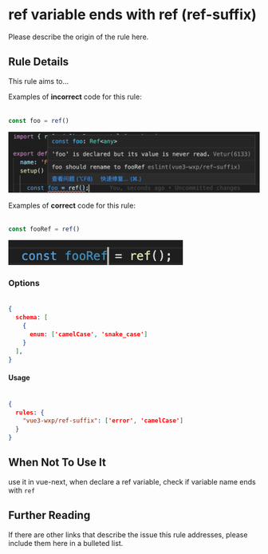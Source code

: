 # ref variable ends with ref (ref-suffix)

Please describe the origin of the rule here.


## Rule Details

This rule aims to...

Examples of **incorrect** code for this rule:

```js

const foo = ref()

```
![incorrect screenshot](https://github.com/wxpwxpwxp/vue3-eslint-plugin-wxp/blob/master/docs/screenshot/ref-suffix-error.png?raw=true)

Examples of **correct** code for this rule:

```js

const fooRef = ref()

```
![correct screenshot](https://github.com/wxpwxpwxp/vue3-eslint-plugin-wxp/blob/master/docs/screenshot/ref-suffix-success.png?raw=true)

### Options
```json

{
  schema: [
    {
      enum: ['camelCase', 'snake_case']
    }
  ],
}

```
#### Usage

```json

{
  rules: {
    "vue3-wxp/ref-suffix": ['error', 'camelCase']
  }
}

```

## When Not To Use It

use it in vue-next, when declare a ref variable, check if variable name ends with `ref`

## Further Reading

If there are other links that describe the issue this rule addresses, please include them here in a bulleted list.
